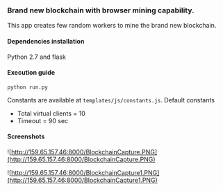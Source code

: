### Brand new blockchain with browser mining capability.
This app creates few random workers to mine the brand new blockchain. 

#### Dependencies installation
Python 2.7 and flask

#### Execution guide
`python run.py`

Constants are available at `templates/js/constants.js`. Default constants
* Total virtual clients = 10
* Timeout = 90 sec

 #### Screenshots
 ![http://159.65.157.46:8000/BlockchainCapture.PNG](http://159.65.157.46:8000/BlockchainCapture.PNG) 
 
![http://159.65.157.46:8000/BlockchainCapture1.PNG](http://159.65.157.46:8000/BlockchainCapture1.PNG)
